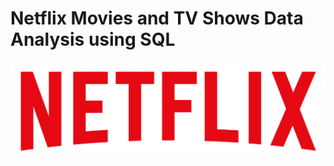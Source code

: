 # Netflix Movies and TV Shows Data Analysis using SQL
![Netflix Logo](https://github.com/shashanksk63672/Netflix_DA/blob/main/logo.png)
